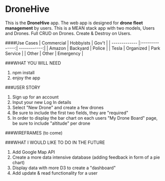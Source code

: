 # DroneHive
This is the **DroneHive** app.  The web app is designed for **drone fleet management** by users. This is a MEAN stack app with two models, Users and Drones.  Full CRUD on Drones.  Create & Destroy on Users.

####Use Cases
| Commercial    |    Hobbyists   |    Gov't     |
| ------------- |:--------------:| ------------:|
|   Amazon      |    Backyard    |    Police    |
|   Tesla       |    Organized   | Park Service |
|   Other       |    Other       |   Emergency  |

###WHAT YOU WILL NEED 
1. npm install
2. enjoy the app

###USER STORY
1. Sign up for an account
2. Input your new Log In details
3. Select "New Drone" and create a few drones
4. Be sure to include the first two fields, they are "required"
5. In order to display the bar chart on each users "My Drone Board" page, be sure to include "altitude" per drone

###WIREFRAMES
(to come)

###WHAT I WOULD LIKE TO DO IN THE FUTURE
1. Add Google Map API
2. Create a more data intensive database (adding feedback in form of a pie chart)
3. Display data with more D3 to create a "dashboard"
4. Add update & read functionality for a user

